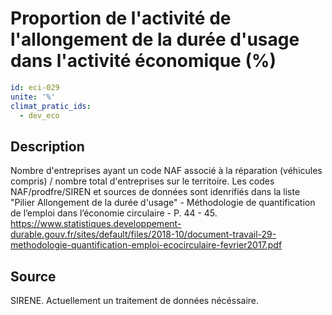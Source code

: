 # Proportion de l'activité de l'allongement de la durée d'usage dans l'activité économique (%)
```yaml
id: eci-029
unite: '%'
climat_pratic_ids:
  - dev_eco
```
## Description
Nombre d'entreprises ayant un code NAF associé à la réparation (véhicules compris) / nombre total d'entreprises sur le territoire. 
Les codes NAF/prodfre/SIREN et sources de données sont idenrifiés dans la liste "Pilier Allongement de la durée d'usage" - Méthodologie de quantification de l’emploi dans l’économie circulaire - P. 44 - 45. https://www.statistiques.developpement-durable.gouv.fr/sites/default/files/2018-10/document-travail-29-methodologie-quantification-emploi-ecocirculaire-fevrier2017.pdf 

## Source
SIRENE. Actuellement un traitement de données nécéssaire.
